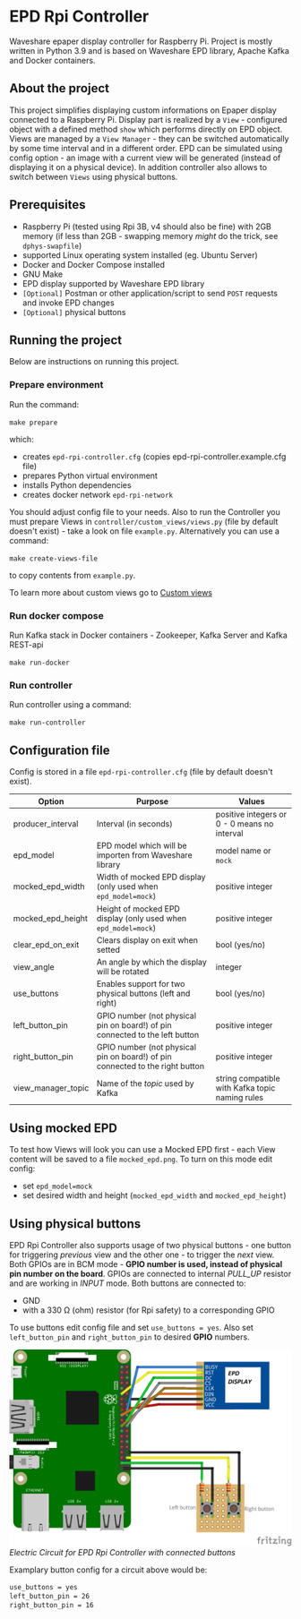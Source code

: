 # EPD Rpi Controller

Waveshare epaper display controller for Raspberry Pi. Project is mostly written in Python 3.9 and is based on Waveshare EPD library, Apache Kafka and Docker containers.

## About the project

This project simplifies displaying custom informations on Epaper display connected to a Raspberry Pi. Display part is realized by a `View` - configured object with a defined method `show` which performs directly on EPD object. Views are managed by a `View Manager` - they can be switched automatically by some time interval and in a different order. EPD can be simulated using config option - an image with a current view will be generated (instead of displaying it on a physical device).
In addition controller also allows to switch between `Views` using physical buttons.

## Prerequisites

- Raspberry Pi (tested using Rpi 3B, v4 should also be fine) with 2GB memory (if less than 2GB - swapping memory *might* do the trick, see `dphys-swapfile`)
- supported Linux operating system installed (eg. Ubuntu Server)
- Docker and Docker Compose installed
- GNU Make
- EPD display supported by Waveshare EPD library
- `[Optional]` Postman or other application/script to send `POST` requests and invoke EPD changes
- `[Optional]` physical buttons

## Running the project

Below are instructions on running this project.

### Prepare environment

Run the command:

`make prepare`

which:

- creates `epd-rpi-controller.cfg` (copies epd-rpi-controller.example.cfg file)
- prepares Python virtual environment
- installs Python dependencies
- creates docker network `epd-rpi-network`

You should adjust config file to your needs. Also to run the Controller you must prepare Views in `controller/custom_views/views.py` (file by default doesn't exist) - take a look on file `example.py`.
Alternatively you can use a command:

`make create-views-file`

to copy contents from `example.py`.

To learn more about custom views go to [Custom views](/controller/custom_views/Readme.md)

### Run docker compose

Run Kafka stack in Docker containers - Zookeeper, Kafka Server and Kafka REST-api

`make run-docker`

### Run controller

Run controller using a command:

`make run-controller`

## Configuration file

Config is stored in a file `epd-rpi-controller.cfg` (file by default doesn't exist).

| Option | Purpose | Values |
| --- | --- | --- |
| producer_interval | Interval (in seconds) | positive integers or 0 - 0 means no interval|
| epd_model | EPD model which will be importen from Waveshare library | model name or `mock` |
| mocked_epd_width | Width of mocked EPD display (only used when `epd_model=mock`) | positive integer |
| mocked_epd_height | Height of mocked EPD display (only used when `epd_model=mock`) | positive integer |
| clear_epd_on_exit | Clears display on exit when setted | bool (yes/no) |
| view_angle | An angle by which the display will be rotated | integer |
| use_buttons | Enables support for two physical buttons (left and right) | bool (yes/no) |
| left_button_pin | GPIO number (not physical pin on board!) of pin connected to the left button | positive integer |
| right_button_pin | GPIO number (not physical pin on board!) of pin connected to the right button | positive integer |
| view_manager_topic | Name of the *topic* used by Kafka | string compatible with Kafka topic naming rules |

## Using mocked EPD

To test how Views will look you can use a Mocked EPD first - each View content will be saved to a file `mocked_epd.png`. To turn on this mode edit config:

- set `epd_model=mock`
- set desired width and height (`mocked_epd_width` and `mocked_epd_height`)

## Using physical buttons

EPD Rpi Controller also supports usage of two physical buttons - one button for triggering *previous* view and the other one - to trigger the *next* view. Both GPIOs are in BCM mode - **GPIO number is used, instead of physical pin number on the board**. GPIOs are connected to internal *PULL_UP* resistor and are working in *INPUT* mode.
Both buttons are connected to:

- GND
- with a 330 Ω (ohm) resistor (for Rpi safety) to a corresponding GPIO

To use buttons edit config file and set `use_buttons = yes`. Also set `left_button_pin` and `right_button_pin` to desired **GPIO** numbers.

![Electric Circuit for EPD Rpi Controller](/images/electric_circuit.png)
*Electric Circuit for EPD Rpi Controller with connected buttons*

Examplary button config for a circuit above would be:

    use_buttons = yes
    left_button_pin = 26
    right_button_pin = 16
